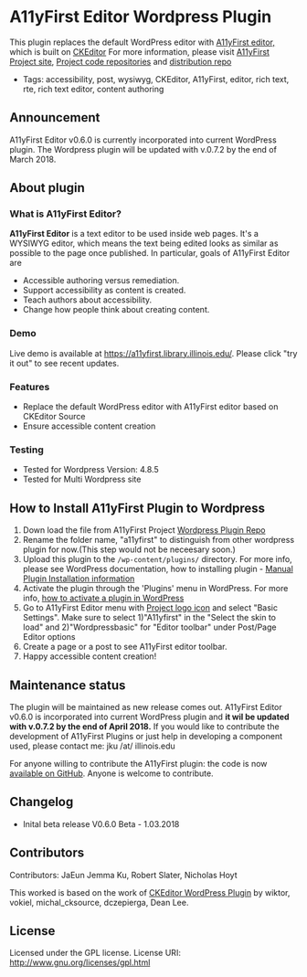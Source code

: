 A11yFirst Editor Wordpress Plugin 
==================================
This plugin replaces the default WordPress editor with <a href="https://a11yfirst.library.illinois.edu/demo/distribution/custom/testdrive.html">A11yFirst editor,</a> which is built on [CKEditor](http://ckeditor.com) For more information, please visit [A11yFirst Project site](https://a11yfirst.library.illinois.edu/),
[Project code repositories](https://github.com/a11yfirst) and [distribution repo](https://github.com/a11yfirst/distribution)

* Tags: accessibility, post, wysiwyg, CKEditor, A11yFirst, editor, rich text, rte, rich text editor, content authoring

## Announcement

A11yFirst Editor v0.6.0 is currently incorporated into current WordPress plugin. The Wordpress plugin will be updated with v.0.7.2 by the end of March 2018.

## About plugin

### What is A11yFirst Editor?

<strong>A11yFirst Editor</strong> is a text editor to be used inside web pages. It's a WYSIWYG editor, which means the text being edited looks as similar as possible to the page once published. In particular, goals of A11yFirst Editor are

* Accessible authoring versus remediation.
* Support accessibility as content is created.
* Teach authors about accessibility.
* Change how people think about creating content.

### Demo

Live demo is available at <a href="https://a11yfirst.library.illinois.edu/">https://a11yfirst.library.illinois.edu/</a>. Please click "try it out" to see recent updates.

### Features

* Replace the default WordPress editor with A11yFirst editor based on CKEditor Source
* Ensure accessible content creation

### Testing

* Tested for Wordpress Version: 4.8.5
* Tested for Multi Wordpress site

## How to Install A11yFirst Plugin to Wordpress

1. Down load the file from A11yFirst Project <a href="https://github.com/a11yfirst/wordpress-plugin">Wordpress Plugin Repo</a>
2. Rename the folder name, "a11yfirst" to distinguish from other wordpress plugin for now.(This step would not be neceesary soon.)
2. Upload this plugin to the `/wp-content/plugins/` directory. For more info, please see WordPress documentation, how to installing plugin - [Manual Plugin Installation information]( https://codex.wordpress.org/Managing_Plugins#Installing_Plugins)
2. Activate the plugin through the 'Plugins' menu in WordPress. For more info, [how to activate a plugin in WordPress](https://psdtowp.net/resources/wordpress-plugins/how-to-activate-plugin-wordpress.html)
3. Go to A11yFirst Editor menu with [Project logo icon](https://a11yfirst.library.illinois.edu/images/allymascot300.png) and select "Basic Settings". Make sure to select 1)"A11yfirst" in the "Select the skin to load" and 2)"Wordpressbasic" for "Editor toolbar" under Post/Page Editor options
4. Create a page or a post to see A11yFirst editor toolbar.
5. Happy accessible content creation!

## Maintenance status

The plugin will be maintained as new release comes out. A11yFirst Editor v0.6.0 is incorporated into current WordPress plugin and <strong>it wil be updated with v.0.7.2 by the end of April 2018.</strong> If you would like to contribute the development of A11yFirst Plugins or just help in developing a component used, please contact me: jku /at/ illinois.edu

For anyone willing to contribute the A11yFirst plugin: the code is now <a href="https://github.com/a11yfirst/wordpress-plugin">available on GitHub</a>.
Anyone is welcome to contribute. 

## Changelog

* Inital beta release
V0.6.0 Beta - 1.03.2018

## Contributors
Contributors: JaEun Jemma Ku, Robert Slater, Nicholas Hoyt

This worked is based on the work of <a href="https://wordpress.org/plugins/ckeditor-for-wordpress/">CKEditor WordPress Plugin</a> by wiktor, vokiel, michal_cksource, dczepierga, Dean Lee.

## License

Licensed under the GPL license. 
License URI: http://www.gnu.org/licenses/gpl.html




